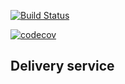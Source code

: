 [![Build Status](https://travis-ci.com/JuliaBorovets/DeliveryService.svg?branch=master)](https://travis-ci.com/JuliaBorovets/DeliveryService)

[![codecov](https://codecov.io/gh/JuliaBorovets/DeliveryService/branch/master/graph/badge.svg)](https://codecov.io/gh/JuliaBorovets/DeliveryService)


## Delivery service

